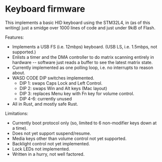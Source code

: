 # Keyboard firmware

This implements a basic HID keyboard using the STM32L4, in (as of this writing)
just a smidge over 1000 lines of code and just under 9kiB of Flash.

Features:

- Implements a USB FS (i.e. 12mbps) keyboard. (USB LS, i.e. 1.5mbps, not
  supported.)
- Enlists a timer and the DMA controller to do matrix scanning entirely in
  hardware -- software just reads a buffer to see the latest matrix state.
- Currently implemented as one polling loop, i.e. no interrupts to reason about.
- WASD CODE DIP switches implemented.
  - DIP 1: swaps Caps Lock and Left Control.
  - DIP 2: swaps Win and Alt keys (Mac layout)
  - DIP 3: replaces Menu key with Fn key for volume control.
  - DIP 4-6: currently unused
- All in Rust, and mostly safe Rust.

Limitations:

- Currently boot protocol only (so, limited to 6 non-modifier keys down at a
  time).
- Does not yet support suspend/resume.
- Media keys other than volume control not yet supported.
- Backlight control not yet implemented.
- Lock LEDs not implemented.
- Written in a hurry, not well factored.
